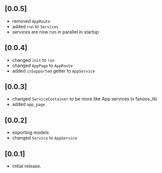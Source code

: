 ## [0.0.5]

* removed `AppRoute`
* added `run` to `Services`
* services are now run in parallel in startup

## [0.0.4]

* changed `init` to `run`
* changed `AppPage` to `AppRoute`
* added `isSupported` getter to `AppService`

## [0.0.3]

* changed `ServiceContainer` to be more like App services in fanoos_lib
* added `app_page`

## [0.0.2]

* exporting models
* changed `Service` to `AppService`

## [0.0.1]

* initial release.
